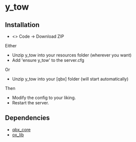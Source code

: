 # y_tow

## Installation
* <> Code -> Download ZIP

Either
* Unzip y_tow into your resources folder (wherever you want)
* Add 'ensure y_tow' to the server.cfg

Or

* Unzip y_tow into your [qbx] folder (will start automatically)

Then

* Modify the config to your liking.
* Restart the server.

## Dependencies

- [qbx_core](https://github.com/qbox-project/qbx_core/releases/latest)
- [ox_lib](https://github.com/overextended/ox_lib)
